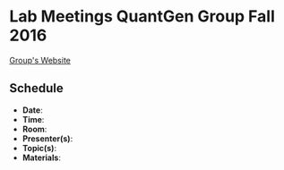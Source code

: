 # Lab Meetings QuantGen Group Fall 2016

[Group's Website](http://quantgen.github.io/)

## Schedule

 * **Date**: 
 * **Time**: 
 * **Room**: 
 * **Presenter(s)**: 
 * **Topic(s)**: 
 * **Materials**: 
